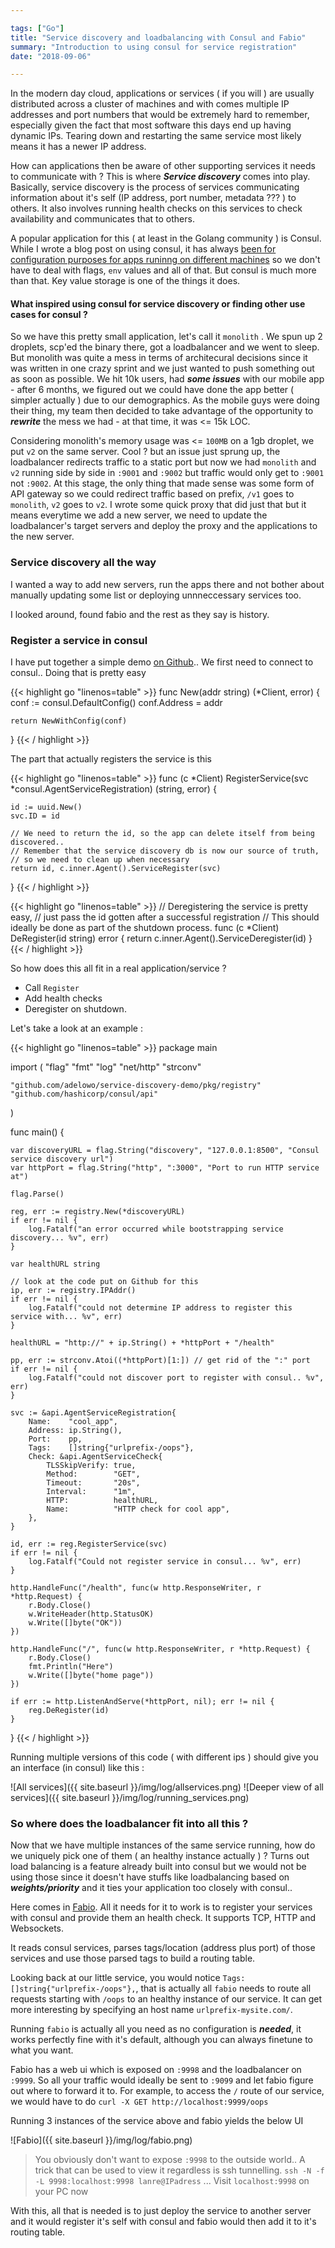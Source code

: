 ```yaml
---

tags: ["Go"]
title: "Service discovery and loadbalancing with Consul and Fabio"
summary: "Introduction to using consul for service registration"
date: "2018-09-06"

---
```


In the modern day cloud, applications or services ( if you will ) are usually distributed across a
cluster of machines and with comes multiple IP addresses and port numbers that would be extremely hard
to remember, especially given the fact that most software this days end up having dynamic IPs. Tearing
down and restarting the same service most likely means it has a newer IP address.

How can applications then be aware of other supporting services it needs to communicate with ? This is where
**_Service discovery_** comes into play. Basically, service discovery is the process of services communicating
information about it's self (IP address, port number, metadata ??? ) to others. It also involves running health checks
on this services to check availability and communicates that to others.

A popular application for this ( at least in the Golang community ) is Consul. While I wrote a blog post on using consul,
it has always [been for configuration purposes for apps runinng on different machines][consul_kv]
so we don't have to deal with flags, `env` values and all of that. But consul is much more than that. Key value storage
is one of the things it does.

#### What inspired using consul for service discovery or finding other use cases for consul ?

So we have this pretty small application, let's call it `monolith` . We spun up 2 droplets, scp'ed the binary there,
got a loadbalancer and we went to sleep. But monolith was quite a mess in terms of architecural decisions
since it was written in one crazy sprint and we just wanted to push something out as soon as possible. We hit 10k
users, had **_some issues_** with our mobile app - after 6 months, we figured out we could have done the app better
( simpler actually ) due to our demographics. As the mobile guys were doing their thing, my team then decided to take
advantage of the opportunity to **_rewrite_** the mess we had - at that time, it was <= 15k LOC.

Considering monolith's memory usage was <= `100MB` on a 1gb droplet, we put `v2` on the same server.
Cool ? but an issue just sprung up, the loadbalancer redirects traffic to a static port but now we
had `monolith` and `v2` running side by side in `:9001` and `:9002` but traffic would only get to `:9001`
not `:9002`. At this stage, the only thing that made sense was some form of API gateway so we could redirect traffic based
on prefix, `/v1` goes to `monolith`, `v2` goes to `v2`. I wrote some quick proxy that did just that but it means
everytime we add a new server, we need to update the loadbalancer's target servers and deploy the proxy and the
applications to the new server.

### Service discovery all the way

I wanted a way to add new servers, run the apps there and not bother about manually updating some list or deploying
unnneccessary services too.

I looked around, found fabio and the rest as they say is history.

### Register a service in consul

I have put together a simple demo [on Github](https://github.com/adelowo/service-discovery-demo).. We first need to connect to consul.. Doing that is pretty easy

{{< highlight go "linenos=table" >}}
func New(addr string) (*Client, error) {
    conf := consul.DefaultConfig()
    conf.Address = addr

    return NewWithConfig(conf)
}
{{< / highlight >}}

The part that actually registers the service is this

{{< highlight go "linenos=table"  >}}
func (c *Client) RegisterService(svc *consul.AgentServiceRegistration) (string, error) {

    id := uuid.New()
    svc.ID = id

    // We need to return the id, so the app can delete itself from being discovered..
    // Remember that the service discovery db is now our source of truth,
    // so we need to clean up when necessary
    return id, c.inner.Agent().ServiceRegister(svc)
}
{{< / highlight >}}

{{< highlight go "linenos=table"  >}}
// Deregistering the service is pretty easy,
// just pass the id gotten after a successful registration
// This should ideally be done as part of the shutdown process.
func (c *Client) DeRegister(id string) error {
    return c.inner.Agent().ServiceDeregister(id)
}
{{< / highlight >}}

So how does this all fit in a real application/service ?

- Call `Register`
- Add health checks
- Deregister on shutdown.

Let's take a look at an example :

{{< highlight go "linenos=table"  >}}
package main

import (
    "flag"
    "fmt"
    "log"
    "net/http"
    "strconv"

    "github.com/adelowo/service-discovery-demo/pkg/registry"
    "github.com/hashicorp/consul/api"
)

func main() {

    var discoveryURL = flag.String("discovery", "127.0.0.1:8500", "Consul service discovery url")
    var httpPort = flag.String("http", ":3000", "Port to run HTTP service at")

    flag.Parse()

    reg, err := registry.New(*discoveryURL)
    if err != nil {
        log.Fatalf("an error occurred while bootstrapping service discovery... %v", err)
    }

    var healthURL string

    // look at the code put on Github for this
    ip, err := registry.IPAddr()
    if err != nil {
        log.Fatalf("could not determine IP address to register this service with... %v", err)
    }

    healthURL = "http://" + ip.String() + *httpPort + "/health"

    pp, err := strconv.Atoi((*httpPort)[1:]) // get rid of the ":" port
    if err != nil {
        log.Fatalf("could not discover port to register with consul.. %v", err)
    }

    svc := &api.AgentServiceRegistration{
        Name:    "cool_app",
        Address: ip.String(),
        Port:    pp,
        Tags:    []string{"urlprefix-/oops"},
        Check: &api.AgentServiceCheck{
            TLSSkipVerify: true,
            Method:        "GET",
            Timeout:       "20s",
            Interval:      "1m",
            HTTP:          healthURL,
            Name:          "HTTP check for cool app",
        },
    }

    id, err := reg.RegisterService(svc)
    if err != nil {
        log.Fatalf("Could not register service in consul... %v", err)
    }

    http.HandleFunc("/health", func(w http.ResponseWriter, r *http.Request) {
        r.Body.Close()
        w.WriteHeader(http.StatusOK)
        w.Write([]byte("OK"))
    })

    http.HandleFunc("/", func(w http.ResponseWriter, r *http.Request) {
        r.Body.Close()
        fmt.Println("Here")
        w.Write([]byte("home page"))
    })

    if err := http.ListenAndServe(*httpPort, nil); err != nil {
        reg.DeRegister(id)
    }
}
{{< / highlight >}}

Running multiple versions of this code ( with different ips ) should give you an interface (in consul)
like this :

![All services]({{ site.baseurl }}/img/log/allservices.png)
![Deeper view of all services]({{ site.baseurl }}/img/log/running_services.png)

### So where does the loadbalancer fit into all this ?

Now that we have multiple instances of the same service running, how do we uniquely pick one of them ( an healthy instance
actually ) ? Turns out load balancing is a feature already built into consul but we would not be using those since it doesn't
have stuffs like loadbalancing based on **_weights/priority_** and it ties your application too closely with consul..

Here comes in [Fabio](https://github.com/fabiolb/fabio). All it needs for it to work is to register your services with consul
and provide them an health check. It supports TCP, HTTP and Websockets.

It reads consul services, parses tags/location (address plus port) of those services and use those parsed tags to build a routing table.

Looking back at our little service, you would notice `Tags: []string{"urlprefix-/oops"},`, that is actually all `fabio` needs to
route all requests starting with `/oops` to an healthy instance of our service.
It can get more interesting by specifying an host name `urlprefix-mysite.com/`.

Running `fabio` is actually all you need as no configuration is **_needed_**, it works perfectly fine with it's default,
although you can always finetune to what you want.

Fabio has a web ui which is exposed on `:9998` and the loadbalancer on `:9999`. So all your traffic would ideally be sent to
`:9099` and let fabio figure out where to forward it to. For example, to access the `/` route of our service, we would have to do
`curl -X GET http://localhost:9999/oops`

Running 3 instances of the service above and fabio yields the below UI

![Fabio]({{ site.baseurl }}/img/log/fabio.png)

> You obviously don't want to expose `:9998` to the outside world.. A trick that can be used to view it regardless is ssh tunnelling.
> `ssh -N -f -L 9998:localhost:9998 lanre@IPadress` ... Visit `localhost:9998` on your PC now

With this, all that is needed is to just deploy the service to another server and it would register it's self with consul and fabio
would then add it to it's routing table.

[consul_kv]: /blog/2018/02/18/managing-production-configuration
